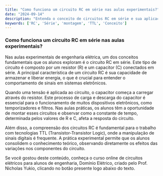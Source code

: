 ```yaml
---
title: "Como funciona um circuito RC em série nas aulas experimentais?"
date: "2024-09-14"
description: "Entenda o conceito de circuitos RC em série e sua aplicação prática nas aulas experimentais de engenharia elétrica."
keywords: ['RC', 'Série', 'montagem', 'TTL', 'Conceito']
---
```


### Como funciona um circuito RC em série nas aulas experimentais?

Nas aulas experimentais de engenharia elétrica, um dos conceitos fundamentais que os alunos exploram é o circuito RC em série. Este tipo de circuito é composto por um resistor (R) e um capacitor (C) conectados em série. A principal característica de um circuito RC é sua capacidade de armazenar e liberar energia, o que é crucial para entender o comportamento de sinais em sistemas eletrônicos.

Quando uma tensão é aplicada ao circuito, o capacitor começa a carregar através do resistor. Este processo de carga e descarga do capacitor é essencial para o funcionamento de muitos dispositivos eletrônicos, como temporizadores e filtros. Nas aulas práticas, os alunos têm a oportunidade de montar esses circuitos e observar como a constante de tempo, determinada pelos valores de R e C, afeta a resposta do circuito.

Além disso, a compreensão dos circuitos RC é fundamental para o trabalho com tecnologias TTL (Transistor-Transistor Logic), onde a manipulação de sinais digitais é frequente. A prática experimental permite que os alunos consolidem o conhecimento teórico, observando diretamente os efeitos das variações nos componentes do circuito.

Se você gostou deste conteúdo, conheça o curso online de circuitos elétricos para alunos de engenharia, Domínio Elétrico, criado pelo Prof. Nicholas Yukio, clicando no botão presente logo abaixo do texto.